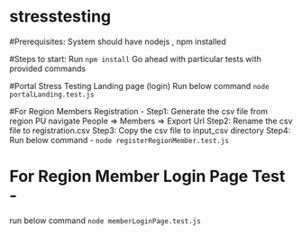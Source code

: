# stresstesting

#Prerequisites:
System should have nodejs , npm installed

#Steps to start:
Run `npm install`
Go ahead with particular tests with provided commands


#Portal Stress Testing Landing page (login)
Run below command
`node portalLanding.test.js`


#For Region Members Registration -
Step1: Generate the csv file from region PU navigate 
        People => Members => Export Url
Step2: Rename the csv file to registration.csv
Step3: Copy the csv file to input_csv directory
Step4: Run below command - 
      `node registerRegionMember.test.js`

# For Region Member Login Page Test -
run below command
  `node memberLoginPage.test.js`
